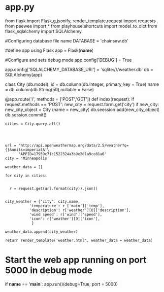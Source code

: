 # app.py

from flask import Flask,g,jsonify, render_template,request
import requests
from peewee import *
from playhouse.shortcuts import model_to_dict
from flask_sqlalchemy import SQLAlchemy


#Configuring database file name
DATABASE = 'chainsaw.db'

#define app using Flask
app = Flask(__name__)

#Configure and sets debug mode
app.config['DEBUG'] = True

app.config['SQLALCHEMY_DATABASE_URI'] = 'sqlite:///weather.db'
db = SQLAlchemy(app)

class City (db.model):
    id = db.column(db.Integer, primary_key = True)
    name = db.column(db.String(50),nullable = False)

@app.route('/', methods = ['POST','GET'])
def index(request):
    if request.methods == 'POST':
        new_city = request.form.get('city')
        if new_city:
            new_city_object = City (name = new_city)
            db.seession.add(new_city_object)
            db.session.commit()

    cities = City.query.all()




    url = 'http://api.openweathermap.org/data/2.5/weather?q={}&units=imperial&'\
          'APPID=17959c71c1522324a3b9e201a9ce81a6'
    city = 'Minneapolis'

    weather_data = []

    for city in cities:


      r = request.get(url.format(city)).json()


    city_weather = {'city': city.name,
               'temperature': r ['main']['temp'],
               'description': r['weather'][0]['description'],
               'wind speed': r['wind']['speed'],
               'icon': r['weather'][0]['icon'],
                }

    weather_data.append(city_weather)

    return render_template('weather.html', weather_data = weather_data)




# Start the web app running on port 5000 in debug mode
if __name__ == '__main__':
    app.run()(debug=True, port = 5000)



